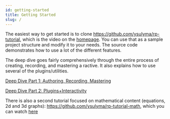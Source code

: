 ```yaml
---
id: getting-started
title: Getting Started
slug: /
---
```


The easiest way to get started is to clone https://github.com/ysulyma/rp-tutorial, which is the video on the [homepage](/). You can use that as a sample project structure and modify it to your needs. The source code demonstrates how to use a lot of the different features.

The deep dive goes fairly comprehensively through the entire process of creating, recording, and mastering a ractive. It also explains how to use several of the plugins/utilities.

[Deep Dive Part 1: Authoring, Recording, Mastering](https://www.youtube.com/watch?v=cLa9kOGbRhM)

[Deep Dive Part 2: Plugins+Interactivity](https://www.youtube.com/watch?v=Ic3EoGOfIwU)

There is also a second tutorial focused on mathematical content (equations, 2d and 3d graphs): https://github.com/ysulyma/rp-tutorial-math, which you can watch [here](/math)
